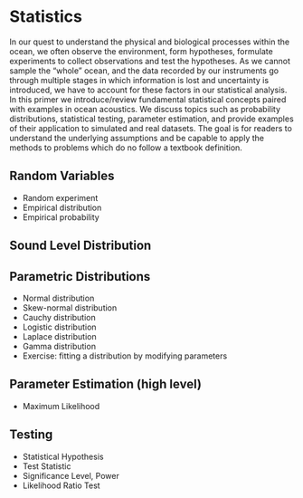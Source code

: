 # Statistics

In our quest to understand the physical and biological processes within the ocean, we often observe the environment, form hypotheses, 
formulate experiments to collect observations and test the hypotheses. As we cannot sample the “whole” ocean, and the data recorded by our 
instruments go through multiple stages in which information is lost and uncertainty is introduced, we have to account for these factors in 
our statistical analysis. In this primer we introduce/review fundamental statistical concepts paired with examples in ocean acoustics. We 
discuss topics such as probability distributions, statistical testing, parameter estimation, and provide examples of 
their application to simulated and real datasets. The goal is for readers to understand the underlying assumptions and be capable to apply 
the methods to problems which do no follow a textbook definition. 
 

## Random Variables
  * Random experiment
  * Empirical distribution 
  * Empirical probability

## Sound Level Distribution

## Parametric Distributions 
  * Normal distribution
  * Skew-normal distribution
  * Cauchy distribution
  * Logistic distribution
  * Laplace distribution
  * Gamma distribution
  * Exercise: fitting a distribution by modifying parameters 


## Parameter Estimation (high level)
  * Maximum Likelihood 

## Testing
* Statistical Hypothesis
* Test Statistic
* Significance Level, Power
* Likelihood Ratio Test
